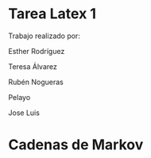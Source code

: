 # Tarea Latex 1

Trabajo realizado por: 

  Esther Rodríguez 

  Teresa Álvarez 

  Rubén Nogueras

  Pelayo

  Jose Luis
  
  # Cadenas de Markov
  
